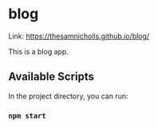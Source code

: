 # blog
Link: https://thesamnicholls.github.io/blog/

This is a blog app.

## Available Scripts

In the project directory, you can run:

### `npm start`
